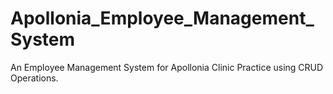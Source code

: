 # Apollonia_Employee_Management_System
An Employee Management System for Apollonia Clinic Practice using CRUD Operations.
